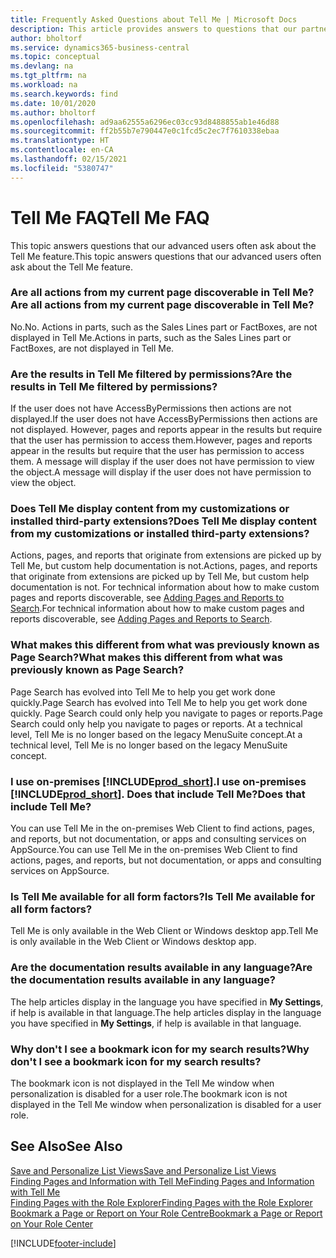```yaml
---
title: Frequently Asked Questions about Tell Me | Microsoft Docs
description: This article provides answers to questions that our partners and customers often ask about Tell Me.
author: bholtorf
ms.service: dynamics365-business-central
ms.topic: conceptual
ms.devlang: na
ms.tgt_pltfrm: na
ms.workload: na
ms.search.keywords: find
ms.date: 10/01/2020
ms.author: bholtorf
ms.openlocfilehash: ad9aa62555a6296ec03cc93d8488855ab1e46d88
ms.sourcegitcommit: ff2b55b7e790447e0c1fcd5c2ec7f7610338ebaa
ms.translationtype: HT
ms.contentlocale: en-CA
ms.lasthandoff: 02/15/2021
ms.locfileid: "5380747"
---
```

# <a name="tell-me-faq"></a><span data-ttu-id="4bc56-103">Tell Me FAQ</span><span class="sxs-lookup"><span data-stu-id="4bc56-103">Tell Me FAQ</span></span>
<span data-ttu-id="4bc56-104">This topic answers questions that our advanced users often ask about the Tell Me feature.</span><span class="sxs-lookup"><span data-stu-id="4bc56-104">This topic answers questions that our advanced users often ask about the Tell Me feature.</span></span>

### <a name="are-all-actions-from-my-current-page-discoverable-in-tell-me"></a><span data-ttu-id="4bc56-105">Are all actions from my current page discoverable in Tell Me?</span><span class="sxs-lookup"><span data-stu-id="4bc56-105">Are all actions from my current page discoverable in Tell Me?</span></span>
<span data-ttu-id="4bc56-106">No.</span><span class="sxs-lookup"><span data-stu-id="4bc56-106">No.</span></span> <span data-ttu-id="4bc56-107">Actions in parts, such as the Sales Lines part or FactBoxes, are not displayed in Tell Me.</span><span class="sxs-lookup"><span data-stu-id="4bc56-107">Actions in parts, such as the Sales Lines part or FactBoxes, are not displayed in Tell Me.</span></span>

### <a name="are-the-results-in-tell-me-filtered-by-permissions"></a><span data-ttu-id="4bc56-108">Are the results in Tell Me filtered by permissions?</span><span class="sxs-lookup"><span data-stu-id="4bc56-108">Are the results in Tell Me filtered by permissions?</span></span>
<span data-ttu-id="4bc56-109">If the user does not have AccessByPermissions then actions are not displayed.</span><span class="sxs-lookup"><span data-stu-id="4bc56-109">If the user does not have AccessByPermissions then actions are not displayed.</span></span> <span data-ttu-id="4bc56-110">However, pages and reports appear in the results but require that the user has permission to access them.</span><span class="sxs-lookup"><span data-stu-id="4bc56-110">However, pages and reports appear in the results but require that the user has permission to access them.</span></span> <span data-ttu-id="4bc56-111">A message will display if the user does not have permission to view the object.</span><span class="sxs-lookup"><span data-stu-id="4bc56-111">A message will display if the user does not have permission to view the object.</span></span>

### <a name="does-tell-me-display-content-from-my-customizations-or-installed-third-party-extensions"></a><span data-ttu-id="4bc56-112">Does Tell Me display content from my customizations or installed third-party extensions?</span><span class="sxs-lookup"><span data-stu-id="4bc56-112">Does Tell Me display content from my customizations or installed third-party extensions?</span></span>
<span data-ttu-id="4bc56-113">Actions, pages, and reports that originate from extensions are picked up by Tell Me, but custom help documentation is not.</span><span class="sxs-lookup"><span data-stu-id="4bc56-113">Actions, pages, and reports that originate from extensions are picked up by Tell Me, but custom help documentation is not.</span></span> <span data-ttu-id="4bc56-114">For technical information about how to make custom pages and reports discoverable, see [Adding Pages and Reports to Search](/dynamics365/business-central/dev-itpro/developer/devenv-al-menusuite-functionality).</span><span class="sxs-lookup"><span data-stu-id="4bc56-114">For technical information about how to make custom pages and reports discoverable, see [Adding Pages and Reports to Search](/dynamics365/business-central/dev-itpro/developer/devenv-al-menusuite-functionality).</span></span>

### <a name="what-makes-this-different-from-what-was-previously-known-as-page-search"></a><span data-ttu-id="4bc56-115">What makes this different from what was previously known as Page Search?</span><span class="sxs-lookup"><span data-stu-id="4bc56-115">What makes this different from what was previously known as Page Search?</span></span>
<span data-ttu-id="4bc56-116">Page Search has evolved into Tell Me to help you get work done quickly.</span><span class="sxs-lookup"><span data-stu-id="4bc56-116">Page Search has evolved into Tell Me to help you get work done quickly.</span></span> <span data-ttu-id="4bc56-117">Page Search could only help you navigate to pages or reports.</span><span class="sxs-lookup"><span data-stu-id="4bc56-117">Page Search could only help you navigate to pages or reports.</span></span> <span data-ttu-id="4bc56-118">At a technical level, Tell Me is no longer based on the legacy MenuSuite concept.</span><span class="sxs-lookup"><span data-stu-id="4bc56-118">At a technical level, Tell Me is no longer based on the legacy MenuSuite concept.</span></span>

### <a name="i-use-on-premises-prod_short-does-that-include-tell-me"></a><span data-ttu-id="4bc56-119">I use on-premises [!INCLUDE[prod_short](includes/prod_short.md)].</span><span class="sxs-lookup"><span data-stu-id="4bc56-119">I use on-premises [!INCLUDE[prod_short](includes/prod_short.md)].</span></span> <span data-ttu-id="4bc56-120">Does that include Tell Me?</span><span class="sxs-lookup"><span data-stu-id="4bc56-120">Does that include Tell Me?</span></span>
<span data-ttu-id="4bc56-121">You can use Tell Me in the on-premises Web Client to find actions, pages, and reports, but not documentation, or apps and consulting services on AppSource.</span><span class="sxs-lookup"><span data-stu-id="4bc56-121">You can use Tell Me in the on-premises Web Client to find actions, pages, and reports, but not documentation, or apps and consulting services on AppSource.</span></span>

### <a name="is-tell-me-available-for-all-form-factors"></a><span data-ttu-id="4bc56-122">Is Tell Me available for all form factors?</span><span class="sxs-lookup"><span data-stu-id="4bc56-122">Is Tell Me available for all form factors?</span></span>
<span data-ttu-id="4bc56-123">Tell Me is only available in the Web Client or Windows desktop app.</span><span class="sxs-lookup"><span data-stu-id="4bc56-123">Tell Me is only available in the Web Client or Windows desktop app.</span></span>

### <a name="are-the-documentation-results-available-in-any-language"></a><span data-ttu-id="4bc56-124">Are the documentation results available in any language?</span><span class="sxs-lookup"><span data-stu-id="4bc56-124">Are the documentation results available in any language?</span></span>
<span data-ttu-id="4bc56-125">The help articles display in the language you have specified in **My Settings**, if help is available in that language.</span><span class="sxs-lookup"><span data-stu-id="4bc56-125">The help articles display in the language you have specified in **My Settings**, if help is available in that language.</span></span>

### <a name="why-dont-i-see-a-bookmark-icon-for-my-search-results"></a><span data-ttu-id="4bc56-126">Why don't I see a bookmark icon for my search results?</span><span class="sxs-lookup"><span data-stu-id="4bc56-126">Why don't I see a bookmark icon for my search results?</span></span>
<span data-ttu-id="4bc56-127">The bookmark icon is not displayed in the Tell Me window when personalization is disabled for a user role.</span><span class="sxs-lookup"><span data-stu-id="4bc56-127">The bookmark icon is not displayed in the Tell Me window when personalization is disabled for a user role.</span></span>


## <a name="see-also"></a><span data-ttu-id="4bc56-128">See Also</span><span class="sxs-lookup"><span data-stu-id="4bc56-128">See Also</span></span>  
[<span data-ttu-id="4bc56-129">Save and Personalize List Views</span><span class="sxs-lookup"><span data-stu-id="4bc56-129">Save and Personalize List Views</span></span>](ui-views.md)  
[<span data-ttu-id="4bc56-130">Finding Pages and Information with Tell Me</span><span class="sxs-lookup"><span data-stu-id="4bc56-130">Finding Pages and Information with Tell Me</span></span>](ui-search.md)  
[<span data-ttu-id="4bc56-131">Finding Pages with the Role Explorer</span><span class="sxs-lookup"><span data-stu-id="4bc56-131">Finding Pages with the Role Explorer</span></span>](ui-role-explorer.md)  
[<span data-ttu-id="4bc56-132">Bookmark a Page or Report on Your Role Centre</span><span class="sxs-lookup"><span data-stu-id="4bc56-132">Bookmark a Page or Report on Your Role Center</span></span>](ui-bookmarks.md)


[!INCLUDE[footer-include](includes/footer-banner.md)]